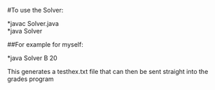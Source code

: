 #To use the Solver:

   *javac Solver.java  
   *java Solver <section> <ID>  
   
##For example for myself:  

   *java Solver B 20

This generates a testhex.txt file that can then be sent straight into the grades
program